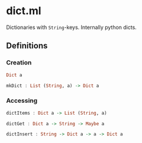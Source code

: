 # dict.ml

Dictionaries with `String`-keys. Internally python dicts.


## Definitions

### Creation
```haskell
Dict a
```
```haskell
mkDict : List (String, a) -> Dict a
```
### Accessing
```haskell
dictItems : Dict a -> List (String, a)
```
```haskell
dictGet : Dict a -> String -> Maybe a
```
```haskell
dictInsert : String -> Dict a -> a -> Dict a
```
